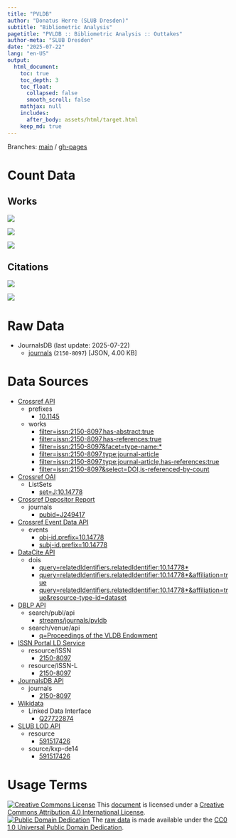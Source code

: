 ```yaml
---
title: "PVLDB"
author: "Donatus Herre (SLUB Dresden)"
subtitle: "Bibliometric Analysis"
pagetitle: "PVLDB :: Bibliometric Analysis :: Outtakes"
author-meta: "SLUB Dresden"
date: "2025-07-22"
lang: "en-US"
output:
  html_document:
    toc: true
    toc_depth: 3
    toc_float:
      collapsed: false
      smooth_scroll: false
    mathjax: null
    includes:
      after_body: assets/html/target.html
    keep_md: true
---
```






Branches: [main](https://github.com/slub/pvldb/tree/main) / [gh-pages](https://github.com/slub/pvldb/tree/gh-pages)

# Count Data



## Works



![](/home/runner/work/pvldb/pvldb/public/misc_files/figure-html/journalsdb-works-count-plot-1.png)<!-- -->



![](/home/runner/work/pvldb/pvldb/public/misc_files/figure-html/wos-works-count-plot-1.png)<!-- -->







![](/home/runner/work/pvldb/pvldb/public/misc_files/figure-html/scival-works-count-plot-1.png)<!-- -->

## Citations



![](/home/runner/work/pvldb/pvldb/public/misc_files/figure-html/wos-citations-count-plot-1.png)<!-- -->







![](/home/runner/work/pvldb/pvldb/public/misc_files/figure-html/scival-citations-count-plot-1.png)<!-- -->

# Raw Data

- JournalsDB (last update: 2025-07-22)
  - [journals](./data/journalsdb_journals_2150-8097.json) (`2150-8097`) [JSON, 4.00 KB]

# Data Sources

- [Crossref API](https://api.crossref.org)
  - prefixes
    - [10.1145](https://api.crossref.org/prefixes/10.1145?mailto=bibliometrie@slub-dresden.de)
  - works
    - [filter=issn:2150-8097,has-abstract:true](https://api.crossref.org/works?filter=issn:2150-8097,has-abstract:true&mailto=bibliometrie@slub-dresden.de)
    - [filter=issn:2150-8097,has-references:true](https://api.crossref.org/works?filter=issn:2150-8097,has-references:true&mailto=bibliometrie@slub-dresden.de)
    - [filter=issn:2150-8097&facet=type-name:*](https://api.crossref.org/works?filter=issn:2150-8097&facet=type-name:*&rows=0&mailto=bibliometrie@slub-dresden.de)
    - [filter=issn:2150-8097,type:journal-article](https://api.crossref.org/works?filter=issn:2150-8097,type:journal-article&mailto=bibliometrie@slub-dresden.de)
    - [filter=issn:2150-8097,type:journal-article,has-references:true](https://api.crossref.org/works?filter=issn:2150-8097,type:journal-article,has-references:true&mailto=bibliometrie@slub-dresden.de)
    - [filter=issn:2150-8097&select=DOI,is-referenced-by-count](https://api.crossref.org/works?filter=issn:2150-8097&select=DOI,is-referenced-by-count&mailto=bibliometrie@slub-dresden.de)
- [Crossref OAI](https://oai.crossref.org/oai?verb=Identify)
  - ListSets
    - [set=J:10.14778](https://oai.crossref.org/oai?verb=ListSets&set=J:10.14778)
- [Crossref Depositor Report](https://www.crossref.org/documentation/reports/depositor-report/)
  - journals
    - [pubid=J249417](https://data.crossref.org/depositorreport?pubid=J249417)
- [Crossref Event Data API](https://www.eventdata.crossref.org/)
  - events
    - [obj-id.prefix=10.14778](https://api.eventdata.crossref.org/v1/events?obj-id.prefix=10.14778&mailto=bibliometrie@slub-dresden.de)
    - [subj-id.prefix=10.14778](https://api.eventdata.crossref.org/v1/events?subj-id.prefix=10.14778&mailto=bibliometrie@slub-dresden.de)
- [DataCite API](https://support.datacite.org/docs/api)
  - dois
    - [query=relatedIdentifiers.relatedIdentifier:10.14778*](https://api.datacite.org/dois?query=relatedIdentifiers.relatedIdentifier:10.14778*)
    - [query=relatedIdentifiers.relatedIdentifier:10.14778*&affiliation=true](https://api.datacite.org/dois?query=relatedIdentifiers.relatedIdentifier:10.14778*&affiliation=true)
    - [query=relatedIdentifiers.relatedIdentifier:10.14778*&affiliation=true&resource-type-id=dataset](https://api.datacite.org/dois?query=relatedIdentifiers.relatedIdentifier:10.14778*&affiliation=true&resource-type-id=dataset)
- [DBLP API](https://dblp.org/faq/13501473.html)
  - search/publ/api
    - [streams/journals/pvldb](https://dblp.org/search/publ/api?q=stream%3Astreams%2Fjournals%2Fpvldb%3A&h=1000&format=json)
  - search/venue/api
    - [q=Proceedings of the VLDB Endowment](https://dblp.org/search/venue/api?q=Proceedings%20of%20the%20VLDB%20Endowment&format=json)
- [ISSN Portal LD Service](https://www.issn.org/understanding-the-issn/assignment-rules/issn-linked-data-application-profile/)
  - resource/ISSN
    - [2150-8097](https://portal.issn.org/resource/ISSN/2150-8097?format=json)
  - resource/ISSN-L
    - [2150-8097](https://portal.issn.org/resource/ISSN-L/2150-8097?format=json)
- [JournalsDB API](https://api.journalsdb.org/apidocs/)
  - journals
    - [2150-8097](https://api.journalsdb.org/journals/2150-8097)
- [Wikidata](https://www.wikidata.org/wiki/Wikidata:Data_access)
  - Linked Data Interface
    - [Q27722874](https://www.wikidata.org/wiki/Special:EntityData/Q27722874.json)
- [SLUB LOD API](https://data.slub-dresden.de/)
  - resource
    - [591517426](https://data.slub-dresden.de/resources/591517426)
  - source/kxp-de14
    - [591517426](https://data.slub-dresden.de/source/kxp-de14/591517426)

# Usage Terms

[![Creative Commons License](https://mirrors.creativecommons.org/presskit/buttons/80x15/svg/by.svg)](http://creativecommons.org/licenses/by/4.0/) This [document](#) is licensed under a [Creative Commons Attribution 4.0 International License](./LICENSE.txt).  
[![Public Domain Dedication](https://mirrors.creativecommons.org/presskit/buttons/80x15/svg/cc-zero.svg)](https://creativecommons.org/publicdomain/zero/1.0/) The [raw data](#raw-data) is made available under the [CC0 1.0 Universal Public Domain Dedication](./data/LICENSE.txt).
